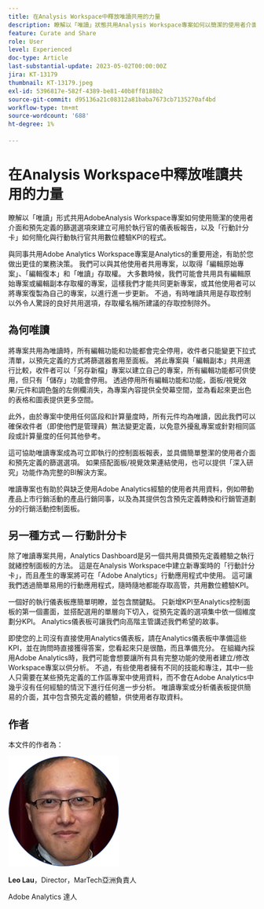 ```yaml
---
title: 在Analysis Workspace中釋放唯讀共用的力量
description: 瞭解以「唯讀」狀態共用Analysis Workspace專案如何以簡潔的使用者介面和預先定義的篩選選項建立可用於執行官的儀表板報告，以及「行動計分卡」如何簡化與行動執行官共用數位體驗KPI的程式。
feature: Curate and Share
role: User
level: Experienced
doc-type: Article
last-substantial-update: 2023-05-02T00:00:00Z
jira: KT-13179
thumbnail: KT-13179.jpeg
exl-id: 5396817e-582f-4389-be81-40b8ff8188b2
source-git-commit: d95136a21c08312a81baba7673cb7135270af4bd
workflow-type: tm+mt
source-wordcount: '688'
ht-degree: 1%

---
```


# 在Analysis Workspace中釋放唯讀共用的力量

瞭解以「唯讀」形式共用AdobeAnalysis Workspace專案如何使用簡潔的使用者介面和預先定義的篩選選項來建立可用於執行官的儀表板報告，以及「行動計分卡」如何簡化與行動執行官共用數位體驗KPI的程式。

與同事共用Adobe Analytics Workspace專案是Analytics的重要用途，有助於您做出更佳的業務決策。 我們可以與其他使用者共用專案，以取得「編輯原始專案」、「編輯復本」和「唯讀」存取權。 大多數時候，我們可能會共用具有編輯原始專案或編輯副本存取權的專案，這樣我們才能共同更新專案，或其他使用者可以將專案復製為自己的專案，以進行進一步更新。 不過，有時唯讀共用是存取控制以外令人驚訝的良好共用選項，存取權名稱所建議的存取控制除外。

## 為何唯讀

將專案共用為唯讀時，所有編輯功能和功能都會完全停用，收件者只能變更下拉式清單，以預先定義的方式將篩選器套用至面板。 將此專案與「編輯副本」共用進行比較，收件者可以「另存新檔」專案以建立自己的專案，所有編輯功能都可供使用，但只有「儲存」功能會停用。 透過停用所有編輯功能和功能，面板/視覺效果/元件和調色盤的左側欄消失，為專案內容提供全熒幕空間，並為看起來更出色的表格和圖表提供更多空間。

此外，由於專案中使用任何區段和計算量度時，所有元件均為唯讀，因此我們可以確保收件者（即使他們是管理員）無法變更定義，以免意外擾亂專案或針對相同區段或計算量度的任何其他參考。

這可協助唯讀專案成為可立即執行的控制面板報表，並具備簡單整潔的使用者介面和預先定義的篩選選項。 如果搭配面板/視覺效果連結使用，也可以提供「深入研究」功能作為完整的BI解決方案。

唯讀專案也有助於與缺乏使用Adobe Analytics經驗的使用者共用資料，例如帶動產品上市行銷活動的產品行銷同事，以及為其提供包含預先定義轉換和行銷管道劃分的行銷活動控制面板。

## 另一種方式 — 行動計分卡

除了唯讀專案共用，Analytics Dashboard是另一個共用具備預先定義體驗之執行就緒控制面板的方法。 這是在Analysis Workspace中建立新專案時的「行動計分卡」，而且產生的專案將可在「Adobe Analytics」行動應用程式中使用。 這可讓我們透過簡單易用的行動應用程式，隨時隨地都能存取高管，共用數位體驗KPI。

一個好的執行儀表板應簡單明瞭，並包含關鍵點。 只新增KPI至Analytics控制面板的第一個畫面，並搭配選用的單層向下切入，從預先定義的選項集中依一個維度劃分KPI。 Analytics儀表板可讓我們向高階主管講述我們希望的故事。

即使您的上司沒有直接使用Analytics儀表板，請在Analytics儀表板中準備這些KPI，並在詢問時直接獲得答案，您看起來只是很酷，而且準備充分。
在組織內採用Adobe Analytics時，我們可能會想要讓所有具有完整功能的使用者建立/修改Workspace專案以供分析。 不過，有些使用者擁有不同的技能和專注，其中一些人只需要在某些預先定義的工作區專案中使用資料，而不會在Adobe Analytics中幾乎沒有任何經驗的情況下進行任何進一步分析。 唯讀專案或分析儀表板提供簡易的介面，其中包含預先定義的體驗，供使用者存取資料。

## 作者

本文件的作者為：

![劉鑾雄](assets/leo_headshot.png)

**Leo Lau**，Director，MarTech亞洲負責人

Adobe Analytics 達人
